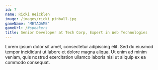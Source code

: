 ```yaml
---
id: 7
name: Ricki Heicklen
image: /images/ricki_pinball.jpg
gameName: "METAGAME"
gameUrl: /#speakers
title: Senior Developer at Tech Corp, Expert in Web Technologies
---
```


Lorem ipsum dolor sit amet, consectetur adipiscing elit. Sed do eiusmod tempor incididunt ut labore et dolore magna aliqua. Ut enim ad minim veniam, quis nostrud exercitation ullamco laboris nisi ut aliquip ex ea commodo consequat.

